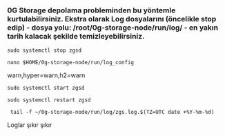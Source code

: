 ### 0G Storage depolama probleminden bu yöntemle kurtulabilirsiniz. Ekstra olarak Log dosyalarını (öncelikle stop edip) - dosya yolu: /root/0g-storage-node/run/log/ - en yakın tarih kalacak şekilde temizleyebilirsiniz.

```console
sudo systemctl stop zgsd
```

```console
nano $HOME/0g-storage-node/run/log_config
```

warn,hyper=warn,h2=warn 


```console
sudo systemctl start zgsd
```

```console
sudo systemctl restart zgsd
```

```console
 tail -f ~/0g-storage-node/run/log/zgs.log.$(TZ=UTC date +%Y-%m-%d)
```

Loglar şıkır şıkır
